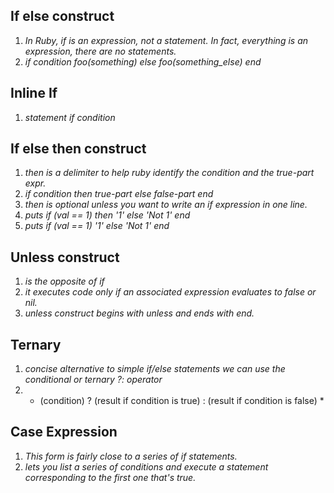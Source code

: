 ## If else construct
1. *In Ruby, if is an expression, not a statement. In fact, everything is an expression, there are no statements.*
2. *if condition
  		foo(something)
	else
  		foo(something_else)
	end*

## Inline If
1. *statement if condition*

## If else then construct
1. *then is a delimiter to help ruby identify the condition and the true-part expr.*
2. *if condition then true-part else false-part end*
3. *then is optional unless you want to write an if expression in one line.*
4. *puts if (val == 1) then '1' else 'Not 1' end*
5. *puts if (val == 1)
  		'1'
	else
  		'Not 1'
	end*

## Unless construct
1. *is the opposite of if*
2. *it executes code only if an associated expression evaluates to false or nil.*
3. *unless construct begins with unless and ends with end.*

## Ternary 
1. *concise alternative to simple if/else statements we can use the conditional or ternary ?: operator*
2. *    (condition) ? (result if condition is true) : (result if condition is false)  *

## Case Expression
1. *This form is fairly close to a series of if statements.*
2. *lets you list a series of conditions and execute a statement corresponding to the first one that's true.*

